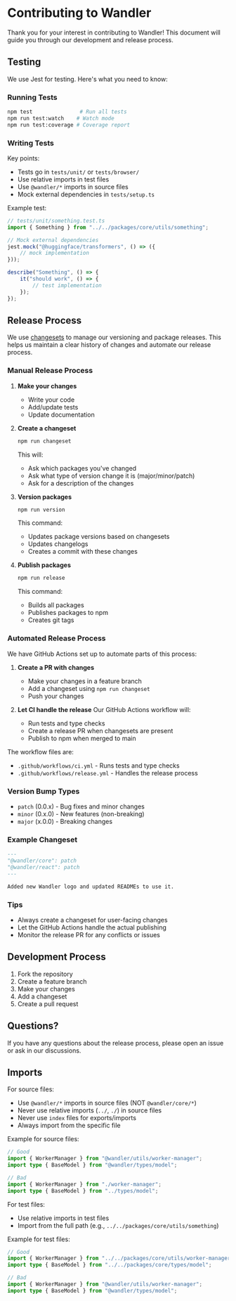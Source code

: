 # Contributing to Wandler

Thank you for your interest in contributing to Wandler! This document will guide you through our
development and release process.

## Testing

We use Jest for testing. Here's what you need to know:

### Running Tests

```bash
npm test               # Run all tests
npm run test:watch    # Watch mode
npm run test:coverage # Coverage report
```

### Writing Tests

Key points:

- Tests go in `tests/unit/` or `tests/browser/`
- Use relative imports in test files
- Use `@wandler/*` imports in source files
- Mock external dependencies in `tests/setup.ts`

Example test:

```typescript
// tests/unit/something.test.ts
import { Something } from "../../packages/core/utils/something";

// Mock external dependencies
jest.mock("@huggingface/transformers", () => ({
	// mock implementation
}));

describe("Something", () => {
	it("should work", () => {
		// test implementation
	});
});
```

## Release Process

We use [changesets](https://github.com/changesets/changesets) to manage our versioning and package
releases. This helps us maintain a clear history of changes and automate our release process.

### Manual Release Process

1. **Make your changes**

   - Write your code
   - Add/update tests
   - Update documentation

2. **Create a changeset**

   ```bash
   npm run changeset
   ```

   This will:

   - Ask which packages you've changed
   - Ask what type of version change it is (major/minor/patch)
   - Ask for a description of the changes

3. **Version packages**

   ```bash
   npm run version
   ```

   This command:

   - Updates package versions based on changesets
   - Updates changelogs
   - Creates a commit with these changes

4. **Publish packages**
   ```bash
   npm run release
   ```
   This command:
   - Builds all packages
   - Publishes packages to npm
   - Creates git tags

### Automated Release Process

We have GitHub Actions set up to automate parts of this process:

1. **Create a PR with changes**

   - Make your changes in a feature branch
   - Add a changeset using `npm run changeset`
   - Push your changes

2. **Let CI handle the release** Our GitHub Actions workflow will:
   - Run tests and type checks
   - Create a release PR when changesets are present
   - Publish to npm when merged to main

The workflow files are:

- `.github/workflows/ci.yml` - Runs tests and type checks
- `.github/workflows/release.yml` - Handles the release process

### Version Bump Types

- `patch` (0.0.x) - Bug fixes and minor changes
- `minor` (0.x.0) - New features (non-breaking)
- `major` (x.0.0) - Breaking changes

### Example Changeset

```markdown
---
"@wandler/core": patch
"@wandler/react": patch
---

Added new Wandler logo and updated READMEs to use it.
```

### Tips

- Always create a changeset for user-facing changes
- Let the GitHub Actions handle the actual publishing
- Monitor the release PR for any conflicts or issues

## Development Process

1. Fork the repository
2. Create a feature branch
3. Make your changes
4. Add a changeset
5. Create a pull request

## Questions?

If you have any questions about the release process, please open an issue or ask in our discussions.

## Imports

For source files:

- Use `@wandler/*` imports in source files (NOT `@wandler/core/*`)
- Never use relative imports (`../`, `./`) in source files
- Never use `index` files for exports/imports
- Always import from the specific file

Example for source files:

```ts
// Good
import { WorkerManager } from "@wandler/utils/worker-manager";
import type { BaseModel } from "@wandler/types/model";

// Bad
import { WorkerManager } from "./worker-manager";
import type { BaseModel } from "../types/model";
```

For test files:

- Use relative imports in test files
- Import from the full path (e.g., `../../packages/core/utils/something`)

Example for test files:

```ts
// Good
import { WorkerManager } from "../../packages/core/utils/worker-manager";
import type { BaseModel } from "../../packages/core/types/model";

// Bad
import { WorkerManager } from "@wandler/utils/worker-manager";
import type { BaseModel } from "@wandler/types/model";
```
